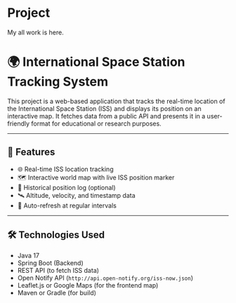 # Project
My all work is here.

# 🌍 International Space Station Tracking System

This project is a web-based application that tracks the real-time location of the International Space Station (ISS) and displays its position on an interactive map. It fetches data from a public API and presents it in a user-friendly format for educational or research purposes.

---

## 🚀 Features

- 🌐 Real-time ISS location tracking
- 🗺️ Interactive world map with live ISS position marker
- 📅 Historical position log (optional)
- 🛰️ Altitude, velocity, and timestamp data
- 🔁 Auto-refresh at regular intervals

---

## 🛠️ Technologies Used

- Java 17
- Spring Boot (Backend)
- REST API (to fetch ISS data)
- Open Notify API (`http://api.open-notify.org/iss-now.json`)
- Leaflet.js or Google Maps (for the frontend map)
- Maven or Gradle (for build)
